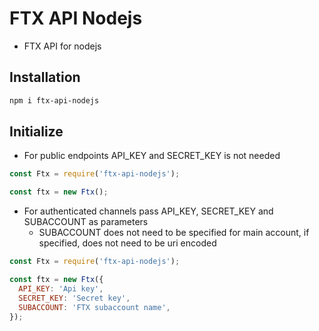 # FTX API Nodejs

- FTX API for nodejs

## Installation

```bash
npm i ftx-api-nodejs
```

## Initialize

- For public endpoints API_KEY and SECRET_KEY is not needed

```js
const Ftx = require('ftx-api-nodejs');

const ftx = new Ftx(); 
```

- For authenticated channels pass API_KEY, SECRET_KEY and SUBACCOUNT as parameters
  - SUBACCOUNT does not need to be specified for main account, if specified, does not need to be uri encoded

```js
const Ftx = require('ftx-api-nodejs');

const ftx = new Ftx({
  API_KEY: 'Api key',
  SECRET_KEY: 'Secret key',
  SUBACCOUNT: 'FTX subaccount name',
});
```
